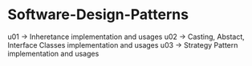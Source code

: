 # Software-Design-Patterns

u01 -> Inheretance  implementation and usages
u02 -> Casting, Abstact, Interface Classes implementation and usages
u03 -> Strategy Pattern implementation and usages 
